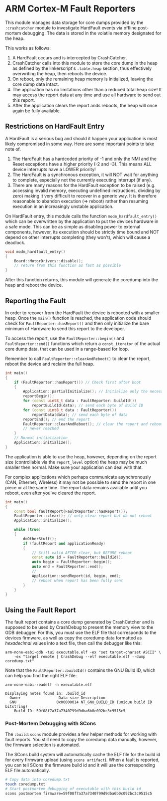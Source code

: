 # ARM Cortex-M Fault Reporters

This module manages data storage for core dumps provided by the `:crashcatcher`
module to investigate HardFault events via offline post-mortem debugging.
The data is stored in the volatile memory designated for the heap.

This works as follows:

1. A HardFault occurs and is intercepted by CrashCatcher.
2. CrashCatcher calls into this module to store the core dump in the heap as
   defined by the linkerscript's `.table.heap` section, thus effectively
   overwriting the heap, then reboots the device.
3. On reboot, only the remaining heap memory is initialized, leaving the core
   dump data intact.
4. The application has no limitations other than a reduced total heap size!
   It may access the report data at any time and use all hardware to send out
   this report.
5. After the application clears the report ands reboots, the heap will once 
   again be fully available.


## Restrictions on HardFault Entry

A HardFault is a serious bug and should it happen your application is most likely
compromised in some way. Here are some important points to take note of.

1. The HardFault has a hardcoded priority of -1 and only the NMI and the Reset
   exceptions have a higher priority (-2 and -3). This means ALL device interrupts
   have a LOWER priority!
2. The HardFault is a synchronous exception, it will NOT wait for anything to
   complete, especially not the currently executing interrupt (if any).
3. There are many reasons for the HardFault exception to be raised (e.g. accessing
   invalid memory, executing undefined instructions, dividing by zero) making
   it very difficult to recover in a generic way. It is therefore reasonable
   to abandon execution (=> reboot) rather than resuming execution in an
   increasingly unstable application.

On HardFault entry, this module calls the function `modm_hardfault_entry()` which
can be overwritten by the application to put the devices hardware in a safe mode.
This can be as simple as disabling power to external components, however, its
execution should be strictly time bound and NOT depend on other interrupts
completing (they won't), which will cause a deadlock.

```cpp
void modm_hardfault_entry()
{
    Board::MotorDrivers::disable();
    // return from this function as fast as possible
}
```

After this function returns, this module will generate the coredump into the
heap and reboot the device.


## Reporting the Fault

In order to recover from the HardFault the device is rebooted with a smaller
heap. Once the `main()` function is reached, the application code should check
for `FaultReporter::hasReport()` and then only initialize the bare minimum of
Hardware to send this report to the developer.

To access the report, use the `FaultReporter::begin()` and `FaultReporter::end()`
functions which return a `const_iterator` of the actual core dump data, that can
be used in a range-based for loop.

Remember to call  `FaultReporter::clearAndReboot()` to clear the report, reboot
the device and reclaim the full heap.

```cpp
int main()
{
    if (FaultReporter::hasReport()) // Check first after boot
    {
        Application::partialInitialize(); // Initialize only the necessary
        reportBegin();
        for (const uint8_t data : FaultReporter::buildId())
            reportBuildId(data); // send each byte of Build ID
        for (const uint8_t data : FaultReporter())
            reportData(data); // send each byte of data
        reportEnd(); // end the report
        FaultReporter::clearAndReboot(); // clear the report and reboot
        // never reached
    }
    // Normal initialization
    Application::initialize();
}
```

The application is able to use the heap, however, depending on the report size
(controllable via the `report_level` option) the heap may be much smaller then
normal. Make sure your application can deal with that.

For complex applications which perhaps communicate asynchronously (CAN,
Ethernet, Wireless) it may not be possible to send the report in one piece or
at the same time. The report data remains available until you reboot, even after
you've cleared the report.

```cpp
int main()
{
    const bool faultReport{FaultReporter::hasReport()};
    FaultReporter::clear(); // only clear report but do not reboot
    Application::initialize();

    while (true)
    {
        doOtherStuff();
        if (faultReport and applicationReady)
        {
            // Still valid AFTER clear, but BEFORE reboot
            const auto id = FaultReporter::buildId();
            auto begin = FaultReporter::begin();
            auto end = FaultReporter::end();
            //
            Application::sendReport(id, begin, end);
            // reboot when report has been fully sent
        }
    }
}
```


## Using the Fault Report

The fault report contains a core dump generated by CrashCatcher and is supposed
to be used by CrashDebug to present the memory view to the GDB debugger.
For this, you must use the ELF file that corresponds to the devices firmware,
as well as copy the coredump data formatted as *hexadecimal* values into a text
file, then call the debugger like this:

```
arm-none-eabi-gdb -tui executable.elf -ex "set target-charset ASCII" \
    -ex "target remote | CrashDebug --elf executable.elf --dump coredump.txt"
```

Note that the `FaultReporter::buildId()` contains the GNU Build ID, which can
help you find the right ELF file:

```
arm-none-eabi-readelf -n executable.elf

Displaying notes found in: .build_id
  Owner                 Data size Description
  GNU                  0x00000014 NT_GNU_BUILD_ID (unique build ID bitstring)
    Build ID: 59f08f7a37a7340799d9dba6b0c092bc3c9515c5
```


### Post-Mortem Debugging with SCons

The `:build:scons` module provides a few helper methods for working with fault
reports. You still need to copy the coredump data manually, however, the firmware
selection is automated.

The SCons build system will automatically cache the ELF file for the build id for
every firmware upload (using `scons artifact`).
When a fault is reported, you can tell SCons the firmware build id and it will use
the corresponding ELF file automatically.

```sh
# Copy data into coredump.txt
touch coredump.txt
# Start postmortem debugging of executable with this build id
scons postmortem firmware=59f08f7a37a7340799d9dba6b0c092bc3c9515c5
```
